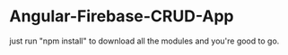 # Angular-Firebase-CRUD-App

just run "npm install" to download all the modules and you're good to go.
